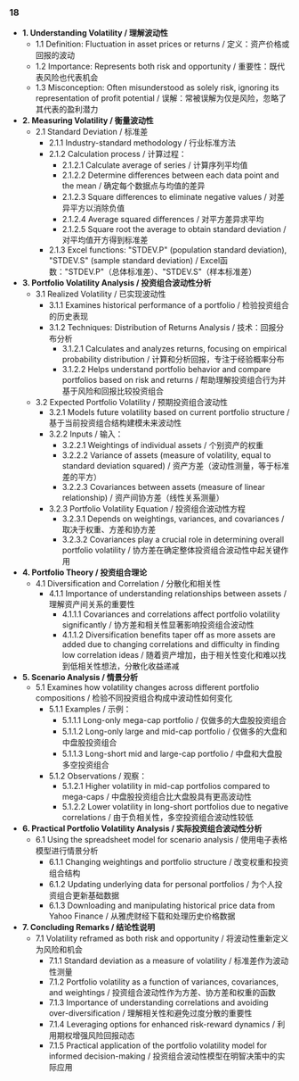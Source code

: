 ### 18
- **1. Understanding Volatility / 理解波动性**
    - 1.1 Definition: Fluctuation in asset prices or returns / 定义：资产价格或回报的波动
    - 1.2 Importance: Represents both risk and opportunity / 重要性：既代表风险也代表机会
    - 1.3 Misconception: Often misunderstood as solely risk, ignoring its representation of profit potential / 误解：常被误解为仅是风险，忽略了其代表的盈利潜力
- **2. Measuring Volatility / 衡量波动性**
    - 2.1 Standard Deviation / 标准差
        - 2.1.1 Industry-standard methodology / 行业标准方法
        - 2.1.2 Calculation process / 计算过程：
            - 2.1.2.1 Calculate average of series / 计算序列平均值
            - 2.1.2.2 Determine differences between each data point and the mean / 确定每个数据点与均值的差异
            - 2.1.2.3 Square differences to eliminate negative values / 对差异平方以消除负值
            - 2.1.2.4 Average squared differences / 对平方差异求平均
            - 2.1.2.5 Square root the average to obtain standard deviation / 对平均值开方得到标准差
        - 2.1.3 Excel functions: "STDEV.P" (population standard deviation), "STDEV.S" (sample standard deviation) / Excel函数："STDEV.P"（总体标准差）、"STDEV.S"（样本标准差）
- **3. Portfolio Volatility Analysis / 投资组合波动性分析**
    - 3.1 Realized Volatility / 已实现波动性
        - 3.1.1 Examines historical performance of a portfolio / 检验投资组合的历史表现
        - 3.1.2 Techniques: Distribution of Returns Analysis / 技术：回报分布分析
            - 3.1.2.1 Calculates and analyzes returns, focusing on empirical probability distribution / 计算和分析回报，专注于经验概率分布
            - 3.1.2.2 Helps understand portfolio behavior and compare portfolios based on risk and returns / 帮助理解投资组合行为并基于风险和回报比较投资组合
    - 3.2 Expected Portfolio Volatility / 预期投资组合波动性
        - 3.2.1 Models future volatility based on current portfolio structure / 基于当前投资组合结构建模未来波动性
        - 3.2.2 Inputs / 输入：
            - 3.2.2.1 Weightings of individual assets / 个别资产的权重
            - 3.2.2.2 Variance of assets (measure of volatility, equal to standard deviation squared) / 资产方差（波动性测量，等于标准差的平方）
            - 3.2.2.3 Covariances between assets (measure of linear relationship) / 资产间协方差（线性关系测量）
        - 3.2.3 Portfolio Volatility Equation / 投资组合波动性方程
            - 3.2.3.1 Depends on weightings, variances, and covariances / 取决于权重、方差和协方差
            - 3.2.3.2 Covariances play a crucial role in determining overall portfolio volatility / 协方差在确定整体投资组合波动性中起关键作用
- **4. Portfolio Theory / 投资组合理论**
    - 4.1 Diversification and Correlation / 分散化和相关性
        - 4.1.1 Importance of understanding relationships between assets / 理解资产间关系的重要性
            - 4.1.1.1 Covariances and correlations affect portfolio volatility significantly / 协方差和相关性显著影响投资组合波动性
            - 4.1.1.2 Diversification benefits taper off as more assets are added due to changing correlations and difficulty in finding low correlation ideas / 随着资产增加，由于相关性变化和难以找到低相关性想法，分散化收益递减
- **5. Scenario Analysis / 情景分析**
    - 5.1 Examines how volatility changes across different portfolio compositions / 检验不同投资组合构成中波动性如何变化
        - 5.1.1 Examples / 示例：
            - 5.1.1.1 Long-only mega-cap portfolio / 仅做多的大盘股投资组合
            - 5.1.1.2 Long-only large and mid-cap portfolio / 仅做多的大盘和中盘股投资组合
            - 5.1.1.3 Long-short mid and large-cap portfolio / 中盘和大盘股多空投资组合
        - 5.1.2 Observations / 观察：
            - 5.1.2.1 Higher volatility in mid-cap portfolios compared to mega-caps / 中盘股投资组合比大盘股具有更高波动性
            - 5.1.2.2 Lower volatility in long-short portfolios due to negative correlations / 由于负相关性，多空投资组合波动性较低
- **6. Practical Portfolio Volatility Analysis / 实际投资组合波动性分析**
    - 6.1 Using the spreadsheet model for scenario analysis / 使用电子表格模型进行情景分析
        - 6.1.1 Changing weightings and portfolio structure / 改变权重和投资组合结构
        - 6.1.2 Updating underlying data for personal portfolios / 为个人投资组合更新基础数据
        - 6.1.3 Downloading and manipulating historical price data from Yahoo Finance / 从雅虎财经下载和处理历史价格数据
- **7. Concluding Remarks / 结论性说明**
    - 7.1 Volatility reframed as both risk and opportunity / 将波动性重新定义为风险和机会
        - 7.1.1 Standard deviation as a measure of volatility / 标准差作为波动性测量
        - 7.1.2 Portfolio volatility as a function of variances, covariances, and weightings / 投资组合波动性作为方差、协方差和权重的函数
        - 7.1.3 Importance of understanding correlations and avoiding over-diversification / 理解相关性和避免过度分散的重要性
        - 7.1.4 Leveraging options for enhanced risk-reward dynamics / 利用期权增强风险回报动态
        - 7.1.5 Practical application of the portfolio volatility model for informed decision-making / 投资组合波动性模型在明智决策中的实际应用
